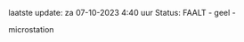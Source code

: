 laatste update: 
za 07-10-2023  4:40   uur 
Status: FAALT - geel - 
<div class="service R">microstation</div>